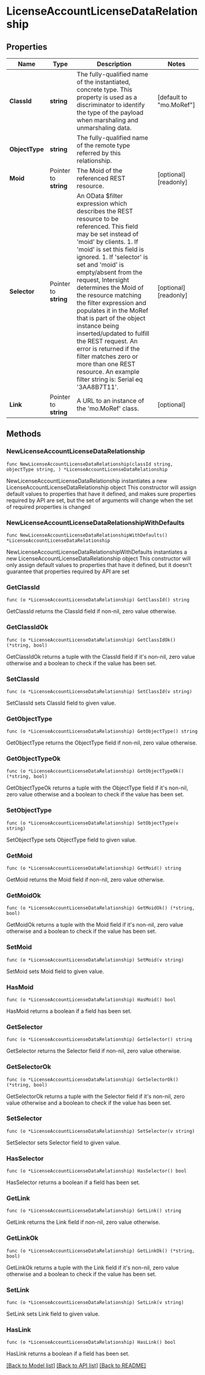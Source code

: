 # LicenseAccountLicenseDataRelationship

## Properties

Name | Type | Description | Notes
------------ | ------------- | ------------- | -------------
**ClassId** | **string** | The fully-qualified name of the instantiated, concrete type. This property is used as a discriminator to identify the type of the payload when marshaling and unmarshaling data. | [default to "mo.MoRef"]
**ObjectType** | **string** | The fully-qualified name of the remote type referred by this relationship. | 
**Moid** | Pointer to **string** | The Moid of the referenced REST resource. | [optional] [readonly] 
**Selector** | Pointer to **string** | An OData $filter expression which describes the REST resource to be referenced. This field may be set instead of &#39;moid&#39; by clients. 1. If &#39;moid&#39; is set this field is ignored. 1. If &#39;selector&#39; is set and &#39;moid&#39; is empty/absent from the request, Intersight determines the Moid of the resource matching the filter expression and populates it in the MoRef that is part of the object instance being inserted/updated to fulfill the REST request. An error is returned if the filter matches zero or more than one REST resource. An example filter string is: Serial eq &#39;3AA8B7T11&#39;. | [optional] [readonly] 
**Link** | Pointer to **string** | A URL to an instance of the &#39;mo.MoRef&#39; class. | [optional] 

## Methods

### NewLicenseAccountLicenseDataRelationship

`func NewLicenseAccountLicenseDataRelationship(classId string, objectType string, ) *LicenseAccountLicenseDataRelationship`

NewLicenseAccountLicenseDataRelationship instantiates a new LicenseAccountLicenseDataRelationship object
This constructor will assign default values to properties that have it defined,
and makes sure properties required by API are set, but the set of arguments
will change when the set of required properties is changed

### NewLicenseAccountLicenseDataRelationshipWithDefaults

`func NewLicenseAccountLicenseDataRelationshipWithDefaults() *LicenseAccountLicenseDataRelationship`

NewLicenseAccountLicenseDataRelationshipWithDefaults instantiates a new LicenseAccountLicenseDataRelationship object
This constructor will only assign default values to properties that have it defined,
but it doesn't guarantee that properties required by API are set

### GetClassId

`func (o *LicenseAccountLicenseDataRelationship) GetClassId() string`

GetClassId returns the ClassId field if non-nil, zero value otherwise.

### GetClassIdOk

`func (o *LicenseAccountLicenseDataRelationship) GetClassIdOk() (*string, bool)`

GetClassIdOk returns a tuple with the ClassId field if it's non-nil, zero value otherwise
and a boolean to check if the value has been set.

### SetClassId

`func (o *LicenseAccountLicenseDataRelationship) SetClassId(v string)`

SetClassId sets ClassId field to given value.


### GetObjectType

`func (o *LicenseAccountLicenseDataRelationship) GetObjectType() string`

GetObjectType returns the ObjectType field if non-nil, zero value otherwise.

### GetObjectTypeOk

`func (o *LicenseAccountLicenseDataRelationship) GetObjectTypeOk() (*string, bool)`

GetObjectTypeOk returns a tuple with the ObjectType field if it's non-nil, zero value otherwise
and a boolean to check if the value has been set.

### SetObjectType

`func (o *LicenseAccountLicenseDataRelationship) SetObjectType(v string)`

SetObjectType sets ObjectType field to given value.


### GetMoid

`func (o *LicenseAccountLicenseDataRelationship) GetMoid() string`

GetMoid returns the Moid field if non-nil, zero value otherwise.

### GetMoidOk

`func (o *LicenseAccountLicenseDataRelationship) GetMoidOk() (*string, bool)`

GetMoidOk returns a tuple with the Moid field if it's non-nil, zero value otherwise
and a boolean to check if the value has been set.

### SetMoid

`func (o *LicenseAccountLicenseDataRelationship) SetMoid(v string)`

SetMoid sets Moid field to given value.

### HasMoid

`func (o *LicenseAccountLicenseDataRelationship) HasMoid() bool`

HasMoid returns a boolean if a field has been set.

### GetSelector

`func (o *LicenseAccountLicenseDataRelationship) GetSelector() string`

GetSelector returns the Selector field if non-nil, zero value otherwise.

### GetSelectorOk

`func (o *LicenseAccountLicenseDataRelationship) GetSelectorOk() (*string, bool)`

GetSelectorOk returns a tuple with the Selector field if it's non-nil, zero value otherwise
and a boolean to check if the value has been set.

### SetSelector

`func (o *LicenseAccountLicenseDataRelationship) SetSelector(v string)`

SetSelector sets Selector field to given value.

### HasSelector

`func (o *LicenseAccountLicenseDataRelationship) HasSelector() bool`

HasSelector returns a boolean if a field has been set.

### GetLink

`func (o *LicenseAccountLicenseDataRelationship) GetLink() string`

GetLink returns the Link field if non-nil, zero value otherwise.

### GetLinkOk

`func (o *LicenseAccountLicenseDataRelationship) GetLinkOk() (*string, bool)`

GetLinkOk returns a tuple with the Link field if it's non-nil, zero value otherwise
and a boolean to check if the value has been set.

### SetLink

`func (o *LicenseAccountLicenseDataRelationship) SetLink(v string)`

SetLink sets Link field to given value.

### HasLink

`func (o *LicenseAccountLicenseDataRelationship) HasLink() bool`

HasLink returns a boolean if a field has been set.


[[Back to Model list]](../README.md#documentation-for-models) [[Back to API list]](../README.md#documentation-for-api-endpoints) [[Back to README]](../README.md)


